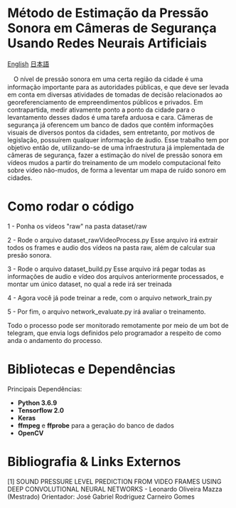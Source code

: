 # Método de Estimação da Pressão Sonora em Câmeras de Segurança Usando Redes Neurais Artificiais
[English](https://github.com/ma-ath/tcc-matheuslima/blob/master/readme/README.en.md)
[日本語](https://github.com/ma-ath/tcc-matheuslima/blob/master/readme/README.jp.md)

　O nível de pressão sonora em uma certa região da cidade é uma informação importante para as autoridades públicas, e que deve ser levada em conta em diversas atividades de tomadas de decisão relacionados ao georeferenciamento de empreendimentos públicos e privados. Em contrapartida, medir ativamente ponto a ponto da cidade para o levantamento desses dados é uma tarefa arduosa e cara. Câmeras de segurança já oferencem um banco de dados que contêm informações visuais de diversos pontos da cidades, sem entretanto, por motivos de legislação, possuírem qualquer informação de áudio. Esse trabalho tem por objetivo então de, utilizando-se de uma infraestrutura já implementada de câmeras de segurança, fazer a estimação do nível de pressão sonora em vídeos mudos a partir do treinamento de um modelo computacional feito sobre vídeo não-mudos, de forma a leventar um mapa de ruído sonoro em cidades.

# Como rodar o código

1 - Ponha os vídeos "raw" na pasta dataset/raw

2 - Rode o arquivo dataset_rawVideoProcess.py
       Esse arquivo irá extrair todos os frames e audio dos vídeos na pasta raw, além de calcular sua presão sonora.

3 - Rode o arquivo dataset_build.py
      Esse arquivo irá pegar todas as informações de audio e vídeo dos arquivos anteriormente processados, e montar um único dataset, no qual a rede irá ser treinada

4 - Agora você já pode treinar a rede, com o arquivo network_train.py

5 - Por fim, o arquivo network_evaluate.py irá avaliar o treinamento.

Todo o processo pode ser monitorado remotamente por meio de um bot de telegram, que envia logs definidos pelo programador a respeito de como anda o andamento do processo.

# Bibliotecas e Dependências

Principais Dependências:
* **Python 3.6.9**
* **Tensorflow 2.0**
* **Keras**
* **ffmpeg** e **ffprobe** para a geração do banco de dados
* **OpenCV**

# Bibliografia & Links Externos
[1] SOUND PRESSURE LEVEL PREDICTION FROM VIDEO FRAMES USING DEEP CONVOLUTIONAL NEURAL NETWORKS - Leonardo Oliveira Mazza (Mestrado) Orientador: José Gabriel Rodriguez Carneiro Gomes
